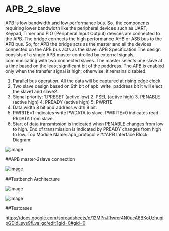 # APB_2_slave
APB is low bandwidth and low performance bus. So, the components requiring lower bandwidth like the peripheral devices such as UART, Keypad, Timer and PIO (Peripheral Input Output) devices are connected to the APB. The bridge connects the high performance AHB or ASB bus to the APB bus. So, for APB the bridge acts as the master and all the devices connected on the APB bus acts as the slave.
APB Specification
The design consists of a single APB master controlled by external signals, communicating with two connected slaves. The master selects one slave at a time based on the least significant bit of the paddress. The APB is enabled only when the transfer signal is high; otherwise, it remains disabled.
1.	Parallel bus operation. All the data will be captured at rising edge clock.
2.	Two slave design based on 9th bit of apb_write_paddress bit it will elect the slave1 and slave2.
3.	Signal priority: 1.PRESET (active low) 2. PSEL (active high) 3. PENABLE (active high) 4. PREADY (active high) 5. PWRITE
4.	Data width 8 bit and address width 9 bit.
5.	PWRITE=1 indicates write PWDATA to slave. PWRITE=0 indicates read PRDATA from slave.
6.	Start of data transmission is indicated when PENABLE changes from low to high. End of transmission is indicated by PREADY changes from high to low.
Top Module Name: apb_protocol.v 
##APB Interface Block Diagram:


![image](https://github.com/user-attachments/assets/ac5502b9-80ab-4490-bb9d-5f608a7522b9)



##APB master-2slave connection


![image](https://github.com/user-attachments/assets/37ec113f-851e-4616-8b2e-7a7823da00a2)

##Testbench Architecture


![image](https://github.com/user-attachments/assets/4224cfe5-4d90-4504-a18b-e83045af6c3c)



![image](https://github.com/user-attachments/assets/cf66b41f-54e4-416b-8de9-45491f8db9da)


##Testcases

https://docs.google.com/spreadsheets/d/12MPnJRwrcr4N0ucA6BKoUzhugipGDidLsys9fLva_gc/edit?gid=0#gid=0







 


 
